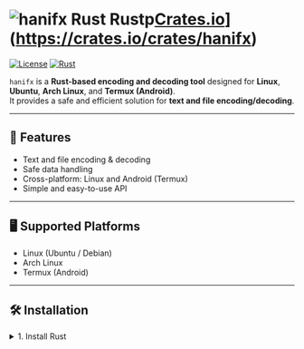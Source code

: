 # ![hanifx](https://via.placeholder.com/50)  Rust Rustp[Crates.io](https://img.shields.io/crates/v/hanifx)](https://crates.io/crates/hanifx)
[![License](https://img.shields.io/badge/license-MIT-green)](LICENSE)
[![Rust](https://img.shields.io/badge/rust-1.80+-orange)](https://www.rust-lang.org/)

`hanifx` is a **Rust-based encoding and decoding tool** designed for **Linux**, **Ubuntu**, **Arch Linux**, and **Termux (Android)**.  
It provides a safe and efficient solution for **text and file encoding/decoding**.

---

## 🔧 Features

- Text and file encoding & decoding
- Safe data handling
- Cross-platform: Linux and Android (Termux)
- Simple and easy-to-use API

---

## 🖥 Supported Platforms

- Linux (Ubuntu / Debian)
- Arch Linux
- Termux (Android)

---

## 🛠 Installation

<details>
<summary>1. Install Rust</summary>

To use `hanifx`, you first need **Rust** and **Cargo** installed.


### Ubuntu / Debian:

```bash
sudo apt update
sudo apt install rust ('error problem try this⬇️')
apt install rust

### Arch linux sudoudo pacman -Syu
sudo pacman -S rust
rustc --versicargorgo --version

### Termux (Android):

pkg update && pkg upgrade
pkg install rust
rustc --version
cargo --version

> ⚠️ If rustup is not available in Termux, installing via pkg install rust works fine.



</details><details>
<summary>2. Install Hanifx Crate</summary>Once Rust and Cargo are installed, you can install hanifx:

cargo install hanifx

> ⚠️ To use hanifx in your own project, add it to your Cargo.toml:



[dependencies]
hanifx = "0.1.0"

